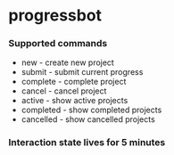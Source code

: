 # progressbot


### Supported commands
* new - create new project
* submit - submit current progress
* complete - complete project
* cancel - cancel project
* active - show active projects
* completed - show completed projects
* cancelled - show cancelled projects

### Interaction state lives for 5 minutes
